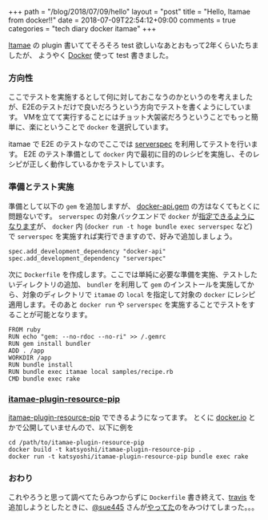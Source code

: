 +++
path = "/blog/2018/07/09/hello"
layout = "post"
title = "Hello, Itamae from docker!!"
date = 2018-07-09T22:54:12+09:00
comments = true
categories = "tech diary docker itamae"
+++

[Itamae](https://itamae.kitchen/) の plugin 書いててそろそろ test 欲しいなあとおもって2年くらいたちましたが、
ようやく [Docker](https://www.docker.com/) 使って test 書きました。

### 方向性

ここでテストを実施するとして何に対しておこなうのかというのを考えましたが、E2Eのテストだけで良いだろうという方向でテストを書くようにしています。
VMを立てて実行することにはチョット大袈裟だろうということでもっと簡単に、楽にということで `docker` を選択しています。

itamae で E2E のテストなのでここでは [serverspec](https://serverspec.org/) を利用してテストを行います。
E2E のテスト準備として `docker` 内で最初に目的のレシピを実施し、そのレシピが正しく動作しているかをテストしています。

### 準備とテスト実施

準備として以下の `gem` を追加しますが、 [docker-api.gem](https://github.com/swipely/docker-api) の方はなくてもとくに問題ないです。
`serverspec` の対象バックエンドで `docker` が[指定できるようになります](https://tsub.hatenablog.com/entry/2016/06/25/222508)が、 `docker` 内 (`docker run -t hoge bundle exec serverspec` など) で `serverspec` を実施すれば実行できますので、好みで追加しましょう。

```
spec.add_development_dependency "docker-api"
spec.add_development_dependency "serverspec"
```

次に `Dockerfile` を作成します。ここでは単純に必要な準備を実施、テストしたいディレクトリの追加、 `bundler` を利用して `gem` のインストールを実施してから、対象のディレクトリで `itamae` の `local` を指定して対象の `docker` にレシピ適用します。そのあと `docker run` や `serverspec` を実施することでテストをすることが可能となります。

```
FROM ruby
RUN echo "gem: --no-rdoc --no-ri" >> /.gemrc
RUN gem install bundler
ADD . /app
WORKDIR /app
RUN bundle install
RUN bundle exec itamae local samples/recipe.rb
CMD bundle exec rake
```


### [itamae-plugin-resource-pip](https://github.com/katsyoshi/itamae-plugin-resource-pip)

[itamae-plugin-resource-pip](https://github.com/katsyoshi/itamae-plugin-resource-pip) でできるようになってます。
とくに [docker.io](https://docker.io) とかで公開していませんので、以下に例を

```
cd /path/to/itamae-plugin-resource-pip
docker build -t katsyoshi/itamae-plugin-resource-pip .
docker run -t katsyoshi/itamae-plugin-resource-pip bundle exec rake
```

### おわり

これやろうと思って調べてたらみつからずに `Dockerfile` 書き終えて、[travis](https://travis-ci.org) を追加しようとしたときに、[@sue445](https://twitter.com/sue445) さんが[やってた](https://sue445.hatenablog.com/entry/2018/05/01/115522)のをみつけてしまった。。。
